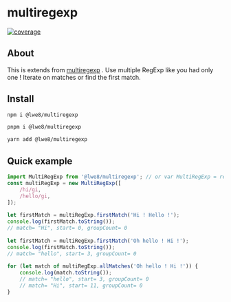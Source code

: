 # multiregexp

[![coverage](https://img.shields.io/badge/Coverage-94.44-green?style=flat)]()

## About

This is extends from [multiregexp][multiregexp] . Use multiple RegExp like you had only one ! Iterate on matches or find the first match.

## Install

```bash
npm i @lwe8/multiregexp
```

```bash
pnpm i @lwe8/multiregexp
```

```bash
yarn add @lwe8/multiregexp
```

## Quick example

```js
import MultiRegExp from '@lwe8/multiregexp'; // or var MultiRegExp = require('multiregexp');
const multiRegExp = new MultiRegExp([
    /hi/gi,
    /hello/gi,
]);
 
let firstMatch = multiRegExp.firstMatch('Hi ! Hello !');
console.log(firstMatch.toString());
// match= "Hi", start= 0, groupCount= 0
 
let firstMatch = multiRegExp.firstMatch('Oh hello ! Hi !');
console.log(firstMatch.toString());
// match= "hello", start= 3, groupCount= 0
 
for (let match of multiRegExp.allMatches('Oh hello ! Hi !')) {
    console.log(match.toString());
    // match= "hello", start= 3, groupCount= 0
    // match= "Hi", start= 11, groupCount= 0
}
```

<!-- Definition -->

[multiregexp]: https://github.com/christophehurpeau/multiregexp
